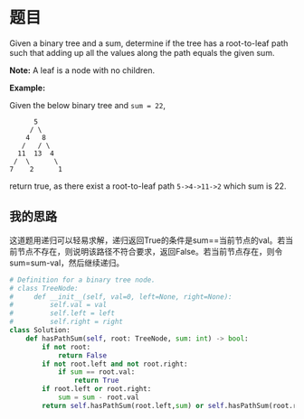# 题目

Given a binary tree and a sum, determine if the tree has a root-to-leaf path such that adding up all the values along the path equals the given sum.

**Note:** A leaf is a node with no children.

**Example:**

Given the below binary tree and `sum = 22`,

```
      5
     / \
    4   8
   /   / \
  11  13  4
 /  \      \
7    2      1
```

return true, as there exist a root-to-leaf path `5->4->11->2` which sum is 22.

## 我的思路

这道题用递归可以轻易求解，递归返回True的条件是sum==当前节点的val。若当前节点不存在，则说明该路径不符合要求，返回False。若当前节点存在，则令sum=sum-val，然后继续递归。

```python
# Definition for a binary tree node.
# class TreeNode:
#     def __init__(self, val=0, left=None, right=None):
#         self.val = val
#         self.left = left
#         self.right = right
class Solution:
    def hasPathSum(self, root: TreeNode, sum: int) -> bool:
        if not root:
            return False
        if not root.left and not root.right:
            if sum == root.val:
                return True
        if root.left or root.right:
            sum = sum - root.val
        return self.hasPathSum(root.left,sum) or self.hasPathSum(root.right,sum)
```

